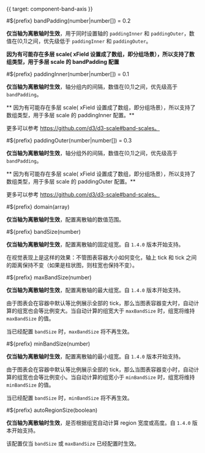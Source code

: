 {{ target: component-band-axis }}

<!-- IBandAxisSpec -->

#${prefix} bandPadding(number|number[]) = 0.2

**仅当轴为离散轴时生效**，用于同时设置轴的 `paddingInner` 和 `paddingOuter`，数值在(0,1)之间，优先级低于 `paddingInner` 和 `paddingOuter`。

**因为有可能存在多层 scale( xField 设置成了数组，即分组场景），所以支持了数组类型，用于多层 scale 的 bandPadding 配置**

#${prefix} paddingInner(number|number[]) = 0.1

**仅当轴为离散轴时生效**，轴分组内的间隔，数值在(0,1)之间，优先级高于 `bandPadding`。

** 因为有可能存在多层 scale( xField 设置成了数组，即分组场景），所以支持了数组类型，用于多层 scale 的 paddingInner 配置。**

更多可以参考 https://github.com/d3/d3-scale#band-scales。

#${prefix} paddingOuter(number|number[]) = 0.3

**仅当轴为离散轴时生效**，轴分组外的间隔，数值在(0,1)之间，优先级高于 `bandPadding`。

** 因为有可能存在多层 scale( xField 设置成了数组，即分组场景），所以支持了数组类型，用于多层 scale 的 paddingOuter 配置。**

更多可以参考 https://github.com/d3/d3-scale#band-scales。

#${prefix} domain(array)

**仅当轴为离散轴时生效**，配置离散轴的数值范围。

#${prefix} bandSize(number)

**仅当轴为离散轴时生效**，配置离散轴的固定组宽。自 `1.4.0` 版本开始支持。

在视觉表现上是这样的效果：不管图表容器大小如何变化，轴上 tick 和 tick 之间的距离保持不变（如果是柱状图，则柱宽也保持不变）。

#${prefix} maxBandSize(number)

**仅当轴为离散轴时生效**，配置离散轴的最大组宽。自 `1.4.0` 版本开始支持。

由于图表会在容器中默认等比例展示全部的 tick，那么当图表容器变大时，自动计算的组宽也会等比例变大。当自动计算的组宽大于 `maxBandSize` 时，组宽将维持 `maxBandSize` 的值。

当已经配置 `bandSize` 时，`maxBandSize` 将不再生效。

#${prefix} minBandSize(number)

**仅当轴为离散轴时生效**，配置离散轴的最小组宽。自 `1.4.0` 版本开始支持。

由于图表会在容器中默认等比例展示全部的 tick，那么当图表容器变小时，自动计算的组宽也会等比例变小。当自动计算的组宽小于 `minBandSize` 时，组宽将维持 `minBandSize` 的值。

当已经配置 `bandSize` 时，`minBandSize` 将不再生效。

#${prefix} autoRegionSize(boolean)

**仅当轴为离散轴时生效**，是否根据组宽自动计算 region 宽度或高度。自 `1.4.0` 版本开始支持。

该配置仅当 `bandSize` 或 `maxBandSize` 已经配置时生效。
